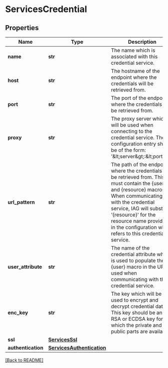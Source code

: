 # ServicesCredential


## Properties

Name | Type | Description | Notes
------------ | ------------- | ------------- | -------------
**name** | **str** | The name which is associated with this credential service.  | [optional] 
**host** | **str** | The hostname of the endpoint where the credentials will be  retrieved from.  | [optional] 
**port** | **str** | The port of the endpoint where the credentials will be retrieved  from.  | [optional] 
**proxy** | **str** | The proxy server which will be used when connecting to the  credential service. The configuration entry should be of the  form: &#39;&amp;lt;server&amp;gt;:&amp;lt;port&amp;gt;&#39;  | [optional] 
**url\_pattern** | **str** | The path of the endpoint where the credentials will be retrieved  from. This must contain the {user} and {resource} macros. When communicating with the credential service, IAG will  substitute &#39;{resource}&#39; for the resource name provided in the configuration which refers to this credential service.  | [optional] 
**user\_attribute** | **str** | The name of the credential attribute which is used to populate  the {user} macro in the URL used when communicating with the credential service.  | [optional] [default to 'AZN_PRINCIPAL_ID']
**enc\_key** | **str** | The key which will be used to encrypt and decrypt credential data. This key should be an RSA or ECDSA key for which the  private and public parts are available.  | [optional] 
**ssl** | [**ServicesSsl**](ServicesSsl.md) |  | [optional] 
**authentication** | [**ServicesAuthentication**](ServicesAuthentication.md) |  | [optional] 

[[Back to README]](../README.md)



